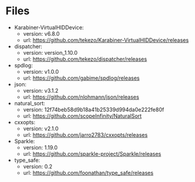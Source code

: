 # Files

- Karabiner-VirtualHIDDevice:
  - version: v6.8.0
  - url: <https://github.com/tekezo/Karabiner-VirtualHIDDevice/releases>
- dispatcher:
  - version: version_1.10.0
  - url: <https://github.com/tekezo/dispatcher/releases>
- spdlog:
  - version: v1.0.0
  - url: <https://github.com/gabime/spdlog/releases>
- json:
  - version: v3.1.2
  - url: <https://github.com/nlohmann/json/releases>
- natural_sort:
  - version: 12f74beb58d9b18a41b25339d994da0e222fe80f
  - url: <https://github.com/scopeInfinity/NaturalSort>
- cxxopts:
  - version: v2.1.0
  - url: <https://github.com/jarro2783/cxxopts/releases>
- Sparkle:
  - version: 1.19.0
  - url: <https://github.com/sparkle-project/Sparkle/releases>
- type_safe:
  - version: 0.2
  - url: <https://github.com/foonathan/type_safe/releases>
